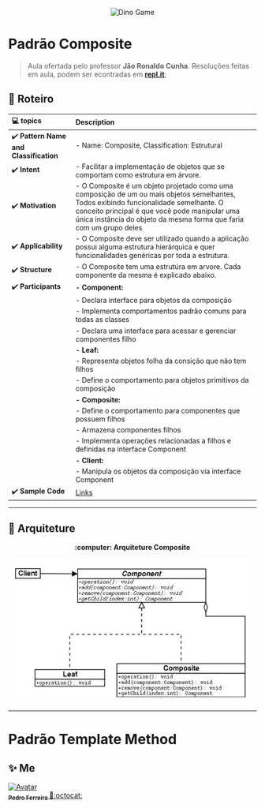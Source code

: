 <p align="center">
  <img alt="Dino Game" src="#" width="200px"/>
<p>


# Padrão Composite

> Aula ofertada pelo professor **Jão Ronaldo Cunha**. Resoluções feitas em aula, podem ser econtradas em **[repl.it](https://repl.it/@JoaoRonaldo/)**;  

## :memo: **Roteiro**

<div align="center">

|     :computer: topics                                   |     Description    |
|      :---                                               |      :---         |
| :heavy_check_mark: **Pattern Name and Classification**  | - Name: Composite, Classification: Estrutural|
| :heavy_check_mark: **Intent**                           |- Facilitar a implementação de objetos que se comportam como estrutura em  árvore.  |
| :heavy_check_mark: **Motivation**                       |- O Composite é um objeto projetado como uma composição de um ou mais objetos semelhantes, Todos exibindo funcionalidade semelhante. O conceito principal é que você pode manipular uma única instância do objeto da mesma forma que faria com um grupo deles|
| :heavy_check_mark: **Applicability**                    | - O Composite deve ser utilizado quando a aplicação possui alguma estrutura hierárquica e quer funcionalidades genéricas por toda a estrutura.|
| :heavy_check_mark: **Structure**                        | - O Composite tem uma estrutúra em arvore. Cada componente da mesma é explicado abaixo. |
|:heavy_check_mark:   **Participants**                     |**- Component:**
||- Declara interface para objetos da composição 
||- Implementa comportamentos padrão comuns para todas as classes 
||- Declara uma interface para acessar e gerenciar componentes filho|
||**- Leaf:**
||- Representa objetos folha da consição que não tem filhos
||- Define o comportamento para objetos primitivos da composição
||**- Composite:**
||- Define o comportamento para componentes que possuem filhos
||- Armazena componentes filhos
||- Implementa operações relacionadas a filhos e definidas na interface Component
||**- Client:**
||- Manipula os objetos da composição via interface Component
|:heavy_check_mark: **Sample Code**                     |[Links](https://github.com/PF-Henrique/Programacao-Avancada/tree/master/Composite)|
</div>

---

## :movie_camera: **Arquiteture**

<p align="center"><b> :computer: Arquiteture Composite </b>

<p align="center">
  <kbd><img alt="Dino Game" src="https://github.com/PF-Henrique/Programacao-Avancada/blob/master/.docs/composite.jpg"/></kbd>
<p>

---

 # Padrão Template Method
 
## ✨ Me

<a href="https:https://github.com/PF-Henrique/">
  <img src="https://avatars1.githubusercontent.com/u/48561196?s=460&u=5b39cdc8c6d447868ca0caac900f1ee7a1793962&v=4" width= "50px;" height= "50px;" alt="Avatar"/>
  <br />
 <sub>
  <b>
    Pedro Ferreira
  </b>
</sub>
</a> 
<a href="<a href="https:https://github.com/PF-Henrique/" title="ProductHunt">🚀:octocat:</a>
<br />
